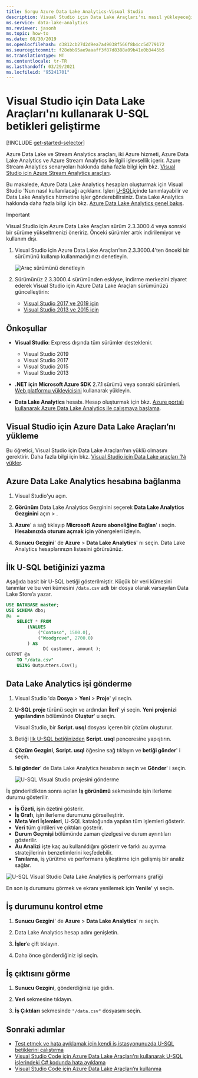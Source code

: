 ```yaml
---
title: Sorgu Azure Data Lake Analytics-Visual Studio
description: Visual Studio için Data Lake Araçları'nı nasıl yükleyeceğinizi ve U-SQL betiklerini nasıl geliştirip test edeceğinizi öğrenin.
ms.service: data-lake-analytics
ms.reviewer: jasonh
ms.topic: how-to
ms.date: 08/30/2019
ms.openlocfilehash: d3812cb27d2d9ea7a49038f566f8b4cc5d779172
ms.sourcegitcommit: f28ebb95ae9aaaff3f87d8388a09b41e0b3445b5
ms.translationtype: MT
ms.contentlocale: tr-TR
ms.lasthandoff: 03/29/2021
ms.locfileid: "95241701"
---
```

# <a name="develop-u-sql-scripts-by-using-data-lake-tools-for-visual-studio"></a>Visual Studio için Data Lake Araçları'nı kullanarak U-SQL betikleri geliştirme

[!INCLUDE [get-started-selector](../../includes/data-lake-analytics-selector-get-started.md)]

Azure Data Lake ve Stream Analytics araçları, iki Azure hizmeti, Azure Data Lake Analytics ve Azure Stream Analytics ile ilgili işlevsellik içerir. Azure Stream Analytics senaryoları hakkında daha fazla bilgi için bkz. [Visual Studio için Azure Stream Analytics araçları](../stream-analytics/stream-analytics-tools-for-visual-studio-install.md).

Bu makalede, Azure Data Lake Analytics hesapları oluşturmak için Visual Studio 'Nun nasıl kullanılacağı açıklanır. İşleri [U-SQL](data-lake-analytics-u-sql-get-started.md)içinde tanımlayabilir ve Data Lake Analytics hizmetine işler gönderebilirsiniz. Data Lake Analytics hakkında daha fazla bilgi için bkz. [Azure Data Lake Analytics genel bakış](data-lake-analytics-overview.md).

> [!IMPORTANT]
> Visual Studio için Azure Data Lake Araçları sürüm 2.3.3000.4 veya sonraki bir sürüme yükseltmenizi öneririz. Önceki sürümler artık indirilemiyor ve kullanım dışı.
>
> 1. Visual Studio için Azure Data Lake Araçları’nın 2.3.3000.4’ten önceki bir sürümünü kullanıp kullanmadığınızı denetleyin.
>
>    ![Araç sürümünü denetleyin](./media/data-lake-analytics-data-lake-tools-get-started/data-lake-analytics-data-lake-tools-about-data-lake.png)
>
> 1. Sürümünüz 2.3.3000.4 sürümünden eskiyse, indirme merkezini ziyaret ederek Visual Studio için Azure Data Lake Araçları sürümünüzü güncelleştirin:
>    - [Visual Studio 2017 ve 2019 için](https://marketplace.visualstudio.com/items?itemName=ADLTools.AzureDataLakeandStreamAnalyticsTools)
>    - [Visual Studio 2013 ve 2015 için](https://www.microsoft.com/en-us/download/details.aspx?id=49504)

## <a name="prerequisites"></a>Önkoşullar

* **Visual Studio**: Express dışında tüm sürümler desteklenir.

  * Visual Studio 2019
  * Visual Studio 2017
  * Visual Studio 2015
  * Visual Studio 2013

* **.NET için Microsoft Azure SDK** 2.7.1 sürümü veya sonraki sürümleri. [Web platformu yükleyicisini](https://www.microsoft.com/web/downloads/platform.aspx) kullanarak yükleyin.
* **Data Lake Analytics** hesabı. Hesap oluşturmak için bkz. [Azure portalı kullanarak Azure Data Lake Analytics ile çalışmaya başlama](data-lake-analytics-get-started-portal.md).

## <a name="install-azure-data-lake-tools-for-visual-studio"></a>Visual Studio için Azure Data Lake Araçları’nı yükleme

Bu öğretici, Visual Studio için Data Lake Araçları’nın yüklü olmasını gerektirir. Daha fazla bilgi için bkz. [Visual Studio için Data Lake araçları 'Nı yükler](data-lake-analytics-data-lake-tools-install.md).

## <a name="connect-to-an-azure-data-lake-analytics-account"></a>Azure Data Lake Analytics hesabına bağlanma

1. Visual Studio'yu açın.

1. **Görünüm** Data Lake Analytics Gezginini seçerek **Data Lake Analytics Gezginini** açın  >  .

1. **Azure**' a sağ tıklayıp **Microsoft Azure aboneliğine Bağlan**' ı seçin. **Hesabınızda oturum açmak için** yönergeleri izleyin.

1. **Sunucu Gezgini**' de **Azure**  >  **Data Lake Analytics**' nı seçin. Data Lake Analytics hesaplarınızın listesini görürsünüz.

## <a name="write-your-first-u-sql-script"></a>İlk U-SQL betiğinizi yazma

Aşağıda basit bir U-SQL betiği gösterilmiştir. Küçük bir veri kümesini tanımlar ve bu veri kümesini `/data.csv` adlı bir dosya olarak varsayılan Data Lake Store’a yazar.

```sql
USE DATABASE master;
USE SCHEMA dbo;
@a  = 
    SELECT * FROM 
        (VALUES
            ("Contoso", 1500.0),
            ("Woodgrove", 2700.0)
        ) AS 
              D( customer, amount );
OUTPUT @a
    TO "/data.csv"
    USING Outputters.Csv();
```

## <a name="submit-a-data-lake-analytics-job"></a>Data Lake Analytics işi gönderme

1. Visual Studio 'da **Dosya**  >  **Yeni**  >  **Proje**' yi seçin.

1. **U-SQL proje** türünü seçin ve ardından **İleri**' yi seçin. **Yeni projenizi yapılandırın** bölümünde **Oluştur**' u seçin.

   Visual Studio, bir **Script. usql** dosyası içeren bir çözüm oluşturur.

1. Betiği [Ilk U-SQL betiğinizden](#write-your-first-u-sql-script) **Script. usql** penceresine yapıştırın.

1. **Çözüm Gezgini**, **Script. usql** öğesine sağ tıklayın ve **betiği gönder**' i seçin.

1. **Işi gönder**' de Data Lake Analytics hesabınızı seçin ve **Gönder**' i seçin.

   ![U-SQL Visual Studio projesini gönderme](./media/data-lake-analytics-data-lake-tools-get-started/data-lake-analytics-submit-job-vs2019.png)

İş gönderildikten sonra açılan **İş görünümü** sekmesinde işin ilerleme durumu gösterilir.

* **İş Özeti**, işin özetini gösterir.
* **İş Grafı**, işin ilerleme durumunu görselleştirir.
* **Meta Veri İşlemleri**, U-SQL kataloğunda yapılan tüm işlemleri gösterir.
* **Veri** tüm girdileri ve çıktıları gösterir.
* **Durum Geçmişi** bölümünde zaman çizelgesi ve durum ayrıntıları gösterilir.
* **Au Analizi** işte kaç au kullanıldığını gösterir ve farklı au ayırma stratejilerinin benzetimlerini keşfedebilir.
* **Tanılama**, iş yürütme ve performans iyileştirme için gelişmiş bir analiz sağlar.

![U-SQL Visual Studio Data Lake Analytics iş performans grafiği](./media/data-lake-analytics-data-lake-tools-get-started/data-lake-analytics-data-lake-tools-performance-graph.png)

En son iş durumunu görmek ve ekranı yenilemek için **Yenile**' yi seçin.

## <a name="check-job-status"></a>İş durumunu kontrol etme

1. **Sunucu Gezgini**' de **Azure**  >  **Data Lake Analytics**' nı seçin.

1. Data Lake Analytics hesap adını genişletin.

1. **İşler**’e çift tıklayın.

1. Daha önce gönderdiğiniz işi seçin.

## <a name="see-the-job-output"></a>İş çıktısını görme

1. **Sunucu Gezgini**, gönderdiğiniz işe gidin.

1. **Veri** sekmesine tıklayın.

1. **İş Çıktıları** sekmesinde `"/data.csv"` dosyasını seçin.

## <a name="next-steps"></a>Sonraki adımlar

* [Test etmek ve hata ayıklamak için kendi iş istasyonunuzda U-SQL betiklerini çalıştırma](data-lake-analytics-data-lake-tools-local-run.md)
* [Visual Studio Code için Azure Data Lake Araçları'nı kullanarak U-SQL işlerindeki C# kodunda hata ayıklama](data-lake-tools-for-vscode-local-run-and-debug.md)
* [Visual Studio Code için Azure Data Lake Araçları’nı kullanma](data-lake-analytics-data-lake-tools-for-vscode.md)
